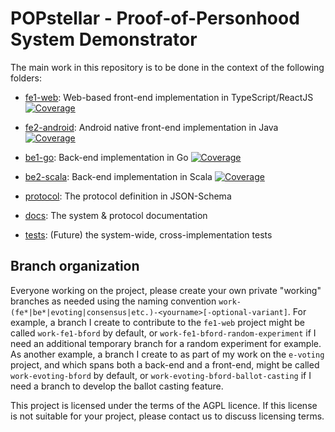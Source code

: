 # POPstellar - Proof-of-Personhood System Demonstrator



The main work in this repository is to be done
in the context of the following folders:

* [fe1-web](https://github.com/dedis/popstellar/tree/master/fe1-web): Web-based front-end implementation in TypeScript/ReactJS [![Coverage](https://sonarcloud.io/api/project_badges/measure?project=dedis_popstellar_fe1&metric=coverage)](https://sonarcloud.io/summary/new_code?id=dedis_popstellar_fe1)

* [fe2-android](https://github.com/dedis/popstellar/tree/master/fe2-android): Android native front-end implementation in Java [![Coverage](https://sonarcloud.io/api/project_badges/measure?project=dedis_popstellar_fe2&metric=coverage)](https://sonarcloud.io/summary/new_code?id=dedis_popstellar_fe2)

* [be1-go](https://github.com/dedis/popstellar/tree/master/be1-go): Back-end implementation in Go [![Coverage](https://sonarcloud.io/api/project_badges/measure?project=dedis_popstellar_be1&metric=coverage)](https://sonarcloud.io/summary/new_code?id=dedis_popstellar_be1)

* [be2-scala](https://github.com/dedis/popstellar/tree/master/be2-scala): Back-end implementation in Scala [![Coverage](https://sonarcloud.io/api/project_badges/measure?project=dedis_popstellar_be2&metric=coverage)](https://sonarcloud.io/summary/new_code?id=dedis_popstellar_be2)

* [protocol](https://github.com/dedis/popstellar/tree/master/protocol): The protocol definition in JSON-Schema

* [docs](https://github.com/dedis/popstellar/tree/master/docs): The system & protocol documentation

* [tests](https://github.com/dedis/popstellar/tree/master/tests): (Future) the system-wide, cross-implementation tests




## Branch organization
Everyone working on the project,
please create your own private "working" branches as needed
using the naming convention
`work-(fe*|be*|evoting|consensus|etc.)-<yourname>[-optional-variant]`.
For example,
a branch I create to contribute to the `fe1-web` project
might be called `work-fe1-bford` by default,
or `work-fe1-bford-random-experiment` if I need an additional temporary branch
for a random experiment for example.
As another example,
a branch I create to as part of my work on the `e-voting` project,
and which spans both a back-end and a front-end,
might be called `work-evoting-bford` by default,
or `work-evoting-bford-ballot-casting`
if I need a branch to develop the ballot casting feature.


This project is licensed under the terms of the AGPL licence. If this license is not suitable for your project, please contact us to discuss licensing terms.


